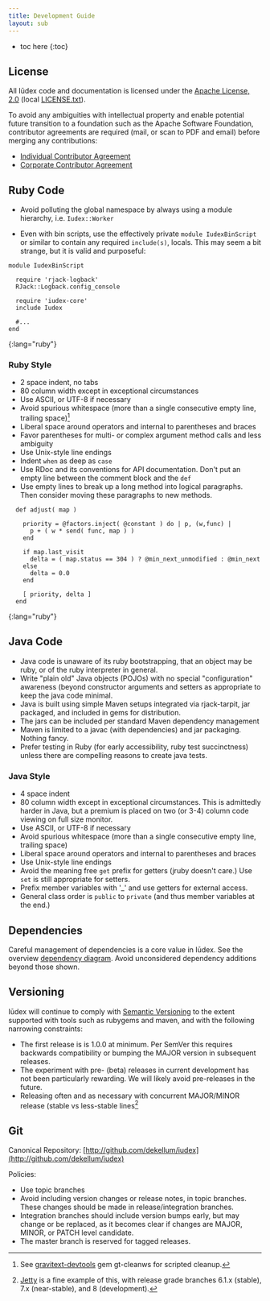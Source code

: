 ```yaml
---
title: Development Guide
layout: sub
---
```


* toc here
{:toc}

## License

All Iūdex code and documentation is licensed under the
[Apache License, 2.0][AL2] (local [LICENSE.txt]).

To avoid any ambiguities with intellectual property and enable
potential future transition to a foundation such as the Apache
Software Foundation, contributor agreements are required (mail, or
scan to PDF and email) before merging any contributions:

* [Individual Contributor Agreement](license/icla.txt)
* [Corporate Contributor Agreement](license/cla-corporate.txt)

[AL2]: http://www.apache.org/licenses/LICENSE-2.0
[LICENSE.txt]: license/LICENSE.txt

## Ruby Code

* Avoid polluting the global namespace by always using a module
  hierarchy, i.e. `Iudex::Worker`

* Even with bin scripts, use the effectively private `module
  IudexBinScript` or similar to contain any required `include(s)`,
  locals. This may seem a bit strange, but it is valid and purposeful:

~~~~
module IudexBinScript

  require 'rjack-logback'
  RJack::Logback.config_console

  require 'iudex-core'
  include Iudex

  #...
end
~~~~
{:lang="ruby"}

### Ruby Style

* 2 space indent, no tabs
* 80 column width except in exceptional circumstances
* Use ASCII, or UTF-8 if necessary
* Avoid spurious whitespace (more than a single consecutive empty
  line, trailing space)[^gt-cleanws]
* Liberal space around operators and internal to parentheses and
  braces
* Favor parentheses for multi- or complex argument method calls and
  less ambiguity
* Use Unix-style line endings
* Indent `when` as deep as `case`
* Use RDoc and its conventions for API documentation. Don't put an
  empty line between the comment block and the `def`
* Use empty lines to break up a long method into logical
  paragraphs. Then consider moving these paragraphs to new methods.

~~~~
  def adjust( map )

    priority = @factors.inject( @constant ) do | p, (w,func) |
      p + ( w * send( func, map ) )
    end

    if map.last_visit
      delta = ( map.status == 304 ) ? @min_next_unmodified : @min_next
    else
      delta = 0.0
    end

    [ priority, delta ]
  end
~~~~
{:lang="ruby"}

## Java Code

* Java code is unaware of its ruby bootstrapping, that an object may
  be ruby, or of the ruby interpreter in general.
* Write "plain old" Java objects (POJOs) with no special
  "configuration" awareness (beyond constructor arguments and setters
  as appropriate to keep the java code minimal.
* Java is built using simple Maven setups integrated via rjack-tarpit,
  jar packaged, and included in gems for distribution.
* The jars can be included per standard Maven dependency management
* Maven is limited to a javac (with dependencies) and jar
  packaging. Nothing fancy.
* Prefer testing in Ruby (for early accessibility, ruby test
  succinctness) unless there are compelling reasons to create java
  tests.

### Java Style

* 4 space indent
* 80 column width except in exceptional circumstances.  This is
  admittedly harder in Java, but a premium is placed on two (or 3-4)
  column code viewing on full size monitor.
* Use ASCII, or UTF-8 if necessary
* Avoid spurious whitespace (more than a single consecutive empty
  line, trailing space)
* Liberal space around operators and internal to parentheses and
  braces
* Use Unix-style line endings
* Avoid the meaning free `get` prefix for getters (jruby doesn't
  care.)  Use `set` is still appropriate for setters.
* Prefix member variables with '_' and use getters for external
  access.
* General class order is `public` to `private` (and thus member
  variables at the end.)

## Dependencies

Careful management of dependencies is a core value in Iūdex. See the
overview [dependency diagram]. Avoid unconsidered dependency additions
beyond those shown.

## Versioning

Iūdex will continue to comply with [Semantic Versioning] to the extent
supported with tools such as rubygems and maven, and with the
following narrowing constraints:

* The first release is is 1.0.0 at minimum. Per SemVer this requires
  backwards compatibility or bumping the MAJOR version in subsequent
  releases.
* The experiment with pre- (beta) releases in current development has
  not been particularly rewarding. We will likely avoid pre-releases
  in the future.
* Releasing often and as necessary with concurrent MAJOR/MINOR release
  (stable vs less-stable lines[^jetty]

## Git

Canonical Repository: [http://github.com/dekellum/iudex](http://github.com/dekellum/iudex)

Policies:

* Use topic branches
* Avoid including version changes or release notes, in topic
  branches. These changes should be made in release/integration
  branches.
* Integration branches should include version bumps early, but may
  change or be replaced, as it becomes clear if changes are MAJOR,
  MINOR, or PATCH level candidate.
* The master branch is reserved for tagged releases.

[dependency diagram]: /index.html
[Semantic Versioning]: http://semver.org/

[^gt-cleanws]: See [gravitext-devtools](http://github.com/dekellum/gravitext-devtools)
               gem gt-cleanws for scripted cleanup.

[^jetty]: [Jetty](http://docs.codehaus.org/display/JETTY/Downloading+Jetty)
          is a fine example of this, with release grade branches 6.1.x
          (stable), 7.x (near-stable), and 8 (development).
